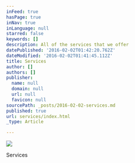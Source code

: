 ```yaml
---
inFeed: true
hasPage: true
inNav: true
inLanguage: null
starred: false
keywords: []
description: All of the services that we offer
datePublished: '2016-02-02T01:42:20.762Z'
dateModified: '2016-02-02T01:41:45.112Z'
title: Services
author: []
authors: []
publisher:
  name: null
  domain: null
  url: null
  favicon: null
sourcePath: _posts/2016-02-02-services.md
published: true
url: services/index.html
_type: Article

---
```

![](https://the-grid-user-content.s3-us-west-2.amazonaws.com/25c1d7c8-a1d2-4920-91e5-700892ee8043.jpg)

Services